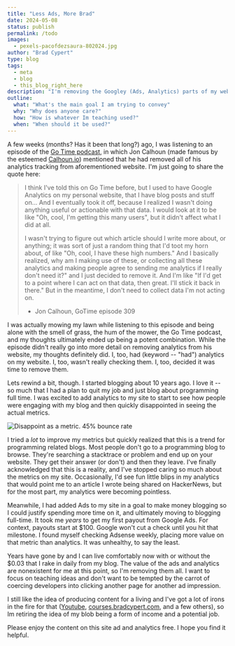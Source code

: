 ```yaml
---
title: "Less Ads, More Brad"
date: 2024-05-08
status: publish
permalink: /todo
images:
  - pexels-pacofdezsaura-802024.jpg
author: "Brad Cypert"
type: blog
tags:
  - meta
  - blog
  - this_blog_right_here
description: "I'm removing the Googley (Ads, Analytics) parts of my website. Here's why!"
outline:
  what: "What's the main goal I am trying to convey"
  why: "Why does anyone care?"
  how: "How is whatever Im teaching used?"
  when: "When should it be used?"
---
```


A few weeks (months? Has it been that long?) ago, I was listening to an episode of the [Go Time podcast](https://changelog.com/gotime), in which Jon Calhoun (made famous by the esteemed [Calhoun.io](https://www.calhoun.io/)) mentioned that he had removed all of his analytics tracking from aforementioned website. I'm just going to share the quote here:

> I think I've told this on Go Time before, but I used to have Google Analytics on my personal website, that I have blog posts and stuff on... And I eventually took it off, because I realized I wasn't doing anything useful or actionable with that data. I would look at it to be like "Oh, cool, I'm getting this many users", but it didn't affect what I did at all. 
> 
> I wasn't trying to figure out which article should I write more about, or anything; it was sort of just a random thing that I'd toot my horn about, of like "Oh, cool, I have these high numbers." And I basically realized, why am I making use of these, or collecting all these analytics and making people agree to sending me analytics if I really don't need it?" and I just decided to remove it. And I'm like "If I'd get to a point where I can act on that data, then great. I'll stick it back in there." But in the meantime, I don't need to collect data I'm not acting on.
> 
> - Jon Calhoun, GoTime episode 309

I was actually mowing my lawn while listening to this episode and being alone with the smell of grass, the hum of the mower, the Go Time podcast, and my thoughts ultimately ended up being a potent combination. While the episode didn't really go into more detail on removing analytics from his website, my thoughts definitely did. I, too, had (keyword -- "had") analytics on my website. I, too, wasn't really checking them. I, too, decided it was time to remove them.

Lets rewind a bit, though. I started blogging about 10 years ago. I love it -- so much that I had a plan to quit my job and just blog about programming full time. I was excited to add analytics to my site to start to see how people were engaging with my blog and then quickly disappointed in seeing the actual metrics.

![Disappoint as a metric. 45% bounce rate](/depression-as-a-metric.png)

I tried a _lot_ to improve my metrics but quickly realized that this is a trend for programming related blogs. Most people don't go to a programming blog to browse. They're searching a stacktrace or problem and end up on your website. They get their answer (or don't) and then they leave. I've finally acknowledged that this is a reality, and I've stopped caring so much about the metrics on my site. Occasionally, I'd see fun little blips in my analytics that would point me to an article I wrote being shared on HackerNews, but for the most part, my analytics were becoming pointless.

Meanwhile, I had added Ads to my site in a goal to make money blogging so I could justify spending more time on it, and ultimately moving to blogging full-time. It took me _years_ to get my first payout from Google Ads. For context, payouts start at $100. Google won't cut a check until you hit that milestone. I found myself checking Adsense weekly, placing more value on that metric than analytics. It was unhealthy, to say the least.

Years have gone by and I can live comfortably now with or without the $0.03 that I rake in daily from my blog. The value of the ads and analytics are nonexistent for me at this point, so I'm removing them all. I want to focus on teaching ideas and don't want to be tempted by the carrot of coercing developers into clicking another page for another ad impression.

I still like the idea of producing content for a living and I've got a lot of irons in the fire for that ([Youtube](https://www.youtube.com/bradcypert), [courses.bradcypert.com](https://courses.bradcypert.com), and a few others), so Im retiring the idea of my blob being a form of income and a potential job.

Please enjoy the content on this site ad and analytics free. I hope you find it helpful.